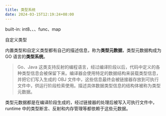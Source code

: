 ```yaml
---
title: 类型系统
date: 2024-03-15T12:19:24+08:00
---
```


built-in:
int8、、、func、map

自定义类型

内置类型和自定义类型都有自己的描述信息，称为**类型元数据**，类型元数据构成为 GO 语言的**类型系统**。

> Go、Java 这类支持反射的编程语言，经过编译阶段以后，代码中定义的各种类型信息会被保留下来。编译器会使用特定的数据结构来装载类型信息，并把它们写入生成的 OBJ 文件中，这些信息最终会被链接器存放到可执行文件中，供运行阶段检索使用。描述具体数据类型信息的结构体被称为类型元数据。

类型元数据都是在编译阶段生成的，经过链接器的处理后被写入可执行文件中，runtime 中的类型断言、反射和内存管理等都依赖于这些元数据。
